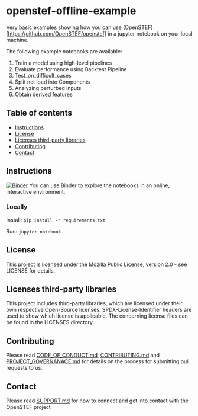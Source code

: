 # openstef-offline-example

Very basic examples showing how you can use (OpenSTEF)[https://github.com/OpenSTEF/openstef] in a jupyter notebook on your local machine. 

The following example notebooks are available: 
01. Train a model using high-level pipelines
02. Evaluate performance using Backtest Pipeline
04. Test_on_difficult_cases
05. Split net load into Components
06. Analyzing perturbed inputs
07. Obtain derived features

## Table of contents 
- [Instructions](##instructions)
- [License](##license)
- [Licenses third-party libraries](##Licenses-third-party-libraries)
- [Contributing](##contributing)
- [Contact](##contact)


## Instructions
[![Binder](https://mybinder.org/badge_logo.svg)](https://mybinder.org/v2/gh/alliander-opensource/openstf-offline-example/master)
You can use Binder to explore the notebooks in an online, interactive environment.

### Locally
Install:
`pip install -r requirements.txt`

Run:
`jupyter notebook`

## License
This project is licensed under the Mozilla Public License, version 2.0 - see LICENSE for details.

## Licenses third-party libraries
This project includes third-party libraries, which are licensed under their own respective Open-Source licenses. SPDX-License-Identifier headers are used to show which license is applicable. The concerning license files can be found in the LICENSES directory.

## Contributing
Please read [CODE_OF_CONDUCT.md](https://github.com/OpenSTEF/.github/blob/main/CODE_OF_CONDUCT.md), [CONTRIBUTING.md](https://github.com/OpenSTEF/.github/blob/main/CONTRIBUTING.md) and [PROJECT_GOVERNANACE.md](https://github.com/OpenSTEF/.github/blob/main/PROJECT_GOVERNANCE.md) for details on the process for submitting pull requests to us.

## Contact
Please read [SUPPORT.md](https://github.com/OpenSTEF/.github/blob/main/SUPPORT.md) for how to connect and get into contact with the OpenSTEF project
